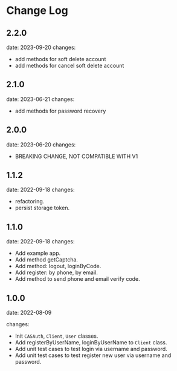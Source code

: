 # Change Log

## 2.2.0
date: 2023-09-20
changes:
- add methods for soft delete account
- add methods for cancel soft delete account


## 2.1.0
date: 2023-06-21
changes:
- add methods for password recovery

## 2.0.0
date: 2023-06-20
changes:
- BREAKING CHANGE, NOT COMPATIBLE WITH V1 

## 1.1.2
date: 2022-09-18
changes:
- refactoring.
- persist storage token.

## 1.1.0
date: 2022-09-18
changes:
- Add example app.
- Add method getCaptcha.
- Add method: logout, loginByCode.
- Add register: by phone, by email.
- Add method to send phone and email verify code.

## 1.0.0 
date: 2022-08-09

changes:
- Init `CASAuth`, `Client`, `User` classes.
- Add registerByUserName, loginByUserName to `Client` class.
- Add unit test cases to test login via username and password.
- Add unit test cases to test register new user via username and password.
